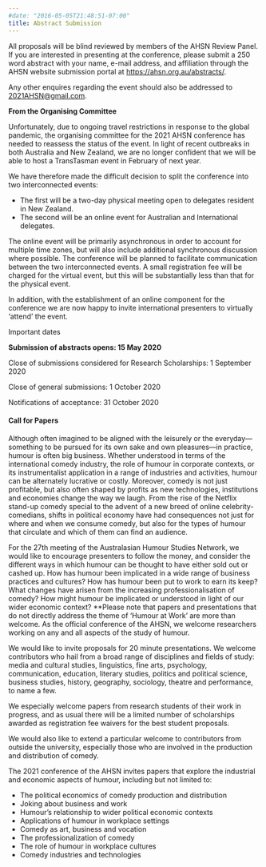 ```yaml
---
#date: "2016-05-05T21:48:51-07:00"
title: Abstract Submission
---
```

All proposals will be blind reviewed by members of the AHSN Review Panel. If you are interested in presenting at the conference, please submit a 250 word abstract with your name, e-mail address, and affiliation through the AHSN website submission portal at https://ahsn.org.au/abstracts/.  

Any other enquires regarding the event should also be addressed to 2021AHSN@gmail.com. 

**From the Organising Committee**

Unfortunately, due to ongoing travel restrictions in response to the global pandemic, the organising committee for the 2021 AHSN conference has needed to reassess the status of the event. In light of recent outbreaks in both Australia and New Zealand, we are no longer confident that we will be able to host a TransTasman event in February of next year.

We have therefore made the difficult decision to split the conference into two interconnected events:
* The first will be a two-day physical meeting open to delegates resident in New Zealand.
* The second will be an online event for Australian and International delegates.

The online event will be primarily asynchronous in order to account for multiple time zones, but will also include additional synchronous discussion where possible. The conference will be planned to facilitate communication between the two interconnected events. A small registration fee will be charged for the virtual event, but this will be substantially less than that for the physical event.

In addition, with the establishment of an online component for the conference we are now happy to invite international presenters to virtually ‘attend’ the event.

Important dates

**Submission of abstracts opens: 15 May 2020**

Close of submissions considered for Research Scholarships: 1 September 2020

Close of general submissions: 1 October 2020

Notifications of acceptance: 31 October 2020

#### Call for Papers
Although often imagined to be aligned with the leisurely or the everyday—something to be pursued for its own sake and own pleasures—in practice, humour is often big business. Whether understood in terms of the international comedy industry, the role of humour in corporate contexts, or its instrumentalist application in a range of industries and activities, humour can be alternately lucrative or costly. Moreover, comedy is not just profitable, but also often shaped by profits as new technologies, institutions and economies change the way we laugh. From the rise of the Netflix stand-up comedy special to the advent of a new breed of online celebrity-comedians, shifts in political economy have had consequences not just for where and when we consume comedy, but also for the types of humour that circulate and which of them can find an audience.

For the 27th meeting of the Australasian Humour Studies Network, we would like to encourage presenters to follow the money, and consider the different ways in which humour can be thought to have either sold out or cashed up. How has humour been implicated in a wide range of business practices and cultures? How has humour been put to work to earn its keep? What changes have arisen from the increasing professionalisation of comedy? How might humour be implicated or understood in light of our wider economic context? 
**Please note that papers and presentations that do not directly address the theme of ‘Humour at Work’ are more than welcome. As the official conference of the AHSN, we welcome researchers working on any and all aspects of the study of humour. 

We would like to invite proposals for 20 minute presentations. We welcome contributors who hail from a broad range of disciplines and fields of study: media and cultural studies, linguistics, fine arts, psychology, communication, education, literary studies, politics and political science, business studies, history, geography, sociology, theatre and performance, to name a few.

We especially welcome papers from research students of their work in progress, and as usual there will be a limited number of scholarships awarded as registration fee waivers for the best student proposals.

We would also like to extend a particular welcome to contributors from outside the university, especially those who are involved in the production and distribution of comedy. 

The 2021 conference of the AHSN invites papers that explore the industrial and economic aspects of humour, including but not limited to:
* The political economics of comedy production and distribution
*	Joking about business and work
*	Humour’s relationship to wider political economic contexts
*	Applications of humour in workplace settings
*	Comedy as art, business and vocation
*	The professionalization of comedy
*	The role of humour in workplace cultures
*	Comedy industries and technologies
